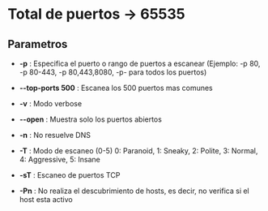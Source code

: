 
# Total de puertos -> 65535

## Parametros

- **-p** : Especifica el puerto o rango de puertos a escanear (Ejemplo: -p 80, -p 80-443, -p 80,443,8080, -p- para todos los puertos)

- **--top-ports 500** : Escanea los 500 puertos mas comunes

- **-v** : Modo verbose

- **--open** : Muestra solo los puertos abiertos

- **-n** : No resuelve DNS

- **-T** : Modo de escaneo (0-5) 0: Paranoid, 1: Sneaky, 2: Polite, 3: Normal, 4: Aggressive, 5: Insane

- **-sT** : Escaneo de puertos TCP

- **-Pn** : No realiza el descubrimiento de hosts, es decir, no verifica si el host esta activo


